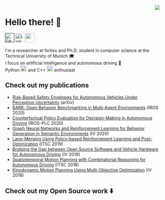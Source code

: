 
<img align='right' src="https://github-readme-stats.vercel.app/api?username=patrickhart&hide=issues&count_private=true">

#  Hello there! 👋

<a href="">
  <img align="left" alt="Github" width="30px" src="https://cdn.jsdelivr.net/npm/simple-icons@v3/icons/github.svg" />
</a>
<a href="https://www.linkedin.com/in/patrick-hart-en/">
  <img align="left" alt="Linkedin" width="30px" src="https://cdn.jsdelivr.net/npm/simple-icons@v3/icons/linkedin.svg" />
</a>
<a href="mailto:patrick.hart@tum.de">
  <img align="left" width="30px" src="https://cdn.jsdelivr.net/npm/simple-icons@3.3.0/icons/gmail.svg" />
</a>
</br></br>

I'm a researcher at fortiss and Ph.D. student in computer science at the Technical University of Munich 🎓 <br />
I focus on artificial intelligence and autonomous driving 🚗 <br />
Python <img width="20px" src="https://upload.wikimedia.org/wikipedia/commons/c/c3/Python-logo-notext.svg" /> and C++ <img width="20px" src="https://upload.wikimedia.org/wikipedia/commons/1/18/ISO_C%2B%2B_Logo.svg" /> enthusiast <br />


## Check out my publications

* [Risk-Based Safety Envelopes for Autonomous Vehicles Under Perception Uncertainty](https://arxiv.org/abs/2107.09918) (arXiv)
* [BARK: Open Behavior Benchmarking in Multi-Agent Environments](https://ieeexplore.ieee.org/document/9341222) (IROS 2020)
* [Counterfactual Policy Evaluation for Decision-Making in Autonomous Driving](https://arxiv.org/abs/2003.11919) (IROS-PLC 2020)
* [Graph Neural Networks and Reinforcement Learning for Behavior Generation in Semantic Environments](https://ieeexplore.ieee.org/document/9304738) (IV 2020)
* [Lane-Merging Using Policy-based Reinforcement Learning and Post-Optimization](https://ieeexplore.ieee.org/document/8917002) (ITSC 2019)
* [Bridging the Gap between Open Source Software and Vehicle Hardware for Autonomous Driving](https://ieeexplore.ieee.org/document/8813784) (IV 2019)
* [Spatiotemporal Motion Planning with Combinatorial Reasoning for Autonomous Driving](https://ieeexplore.ieee.org/document/8570003) (ITSC 2018)
* [Kinodynamic Motion Planning Using Multi-Objective Optimization](https://ieeexplore.ieee.org/document/8500363) (IV 2018)

## Check out my Open Source work  ⬇️